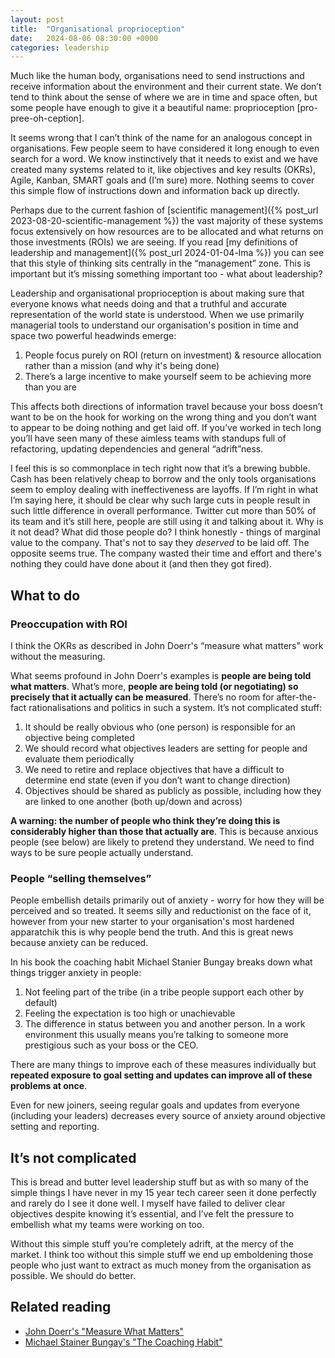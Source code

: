 ```yaml
---
layout: post
title:  "Organisational proprioception"
date:   2024-08-06 08:30:00 +0000
categories: leadership
---
```


Much like the human body, organisations need to send instructions and receive information about the environment and their current state. We don’t tend to think about the sense of where we are in time and space often, but some people have enough to give it a beautiful name: proprioception [pro-pree-oh-ception].

It seems wrong that I can’t think of the name for an analogous concept in organisations. Few people seem to have considered it long enough to even search for a word. We know instinctively that it needs to exist and we have created many systems related to it, like objectives and key results (OKRs), Agile, Kanban, SMART goals and (I’m sure) more. Nothing seems to cover this simple flow of instructions down and information back up directly.

Perhaps due to the current fashion of [scientific management]({% post_url 2023-08-20-scientific-management %}) the vast majority of these systems focus extensively on how resources are to be allocated and what returns on those investments (ROIs) we are seeing. If you read [my definitions of leadership and management]({% post_url 2024-01-04-lma %}) you can see that this style of thinking sits centrally in the “management” zone. This is important but it’s missing something important too - what about leadership?

Leadership and organisational proprioception is about making sure that everyone knows what needs doing and that a truthful and accurate representation of the world state is understood. When we use primarily managerial tools to understand our organisation's position in time and space two powerful headwinds emerge:

1) People focus purely on ROI (return on investment) & resource allocation rather than a mission (and why it's being done)
2) There’s a large incentive to make yourself seem to be achieving more than you are

This affects both directions of information travel because your boss doesn’t want to be on the hook for working on the wrong thing and you don’t want to appear to be doing nothing and get laid off. If you’ve worked in tech long you’ll have seen many of these aimless teams with standups full of refactoring, updating dependencies and general “adrift”ness. 

I feel this is so commonplace in tech right now that it’s a brewing bubble. Cash has been relatively cheap to borrow and the only tools organisations seem to employ dealing with ineffectiveness are layoffs. If I’m right in what I’m saying here, it should be clear why such large cuts in people result in such little difference in overall performance. Twitter cut more than 50% of its team and it’s still here, people are still using it and talking about it. Why is it not dead? What did those people do? I think honestly - things of marginal value to the company. That's not to say they *deserved* to be laid off. The opposite seems true. The company wasted their time and effort and there's nothing they could have done about it (and then they got fired).  

## What to do

### Preoccupation with ROI

I think the OKRs as described in John Doerr's “measure what matters” work without the measuring. 

What seems profound in John Doerr's examples is **people are being told what matters**. What’s more, **people are being told (or negotiating) so precisely that it actually can be measured**. There’s no room for after-the-fact rationalisations and politics in such a system. It’s not complicated stuff:

1) It should be really obvious who (one person) is responsible for an objective being completed
2) We should record what objectives leaders are setting for people and evaluate them periodically
3) We need to retire and replace objectives that have a difficult to determine end state (even if you don’t want to change direction)
4) Objectives should be shared as publicly as possible, including how they are linked to one another (both up/down and across)

**A warning: the number of people who think they’re doing this is considerably higher than those that actually are**. This is because anxious people (see below) are likely to pretend they understand. We need to find ways to be sure people actually understand. 

### People “selling themselves”

People embellish details primarily out of anxiety - worry for how they will be perceived and so treated. It seems silly and reductionist on the face of it, however from your new starter to your organisation's most hardened apparatchik this is why people bend the truth. And this is great news because anxiety can be reduced.

In his book the coaching habit Michael Stanier Bungay breaks down what things trigger anxiety in people:

1) Not feeling part of the tribe (in a tribe people support each other by default)
2) Feeling the expectation is too high or unachievable
3) The difference in status between you and another person. In a work environment this usually means you’re talking to someone more prestigious such as your boss or the CEO.

There are many things to improve each of these measures individually but **repeated exposure to goal setting and updates can improve all of these problems at once**. 

Even for new joiners, seeing regular goals and updates from everyone (including your leaders) decreases every source of anxiety around objective setting and reporting.

## It’s not complicated

This is bread and butter level leadership stuff but as with so many of the simple things I have never in my 15 year tech career seen it done perfectly and rarely do I see it done well. I myself have failed to deliver clear objectives despite knowing it’s essential, and I’ve felt the pressure to embellish what my teams were working on too.

Without this simple stuff you’re completely adrift, at the mercy of the market. I think too without this simple stuff we end up emboldening those people who just want to extract as much money from the organisation as possible. We should do better.


## Related reading

* [John Doerr's "Measure What Matters"](https://www.amazon.co.uk/Measure-What-Matters-Simple-Drives/dp/024134848X)
* [Michael Stainer Bungay's "The Coaching Habit"](https://www.amazon.co.uk/Coaching-Habit-Less-Change-Forever/dp/0978440749)



